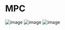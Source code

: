 # MPC

![image](https://github.com/donstrave/MPC/assets/97787858/a1ffd337-e986-4a0d-afe8-9380dda92ebf)
![image](https://github.com/donstrave/MPC/assets/97787858/a770e0ce-b038-4548-9e6f-1db91fe7ff67)
![image](https://github.com/donstrave/MPC/assets/97787858/56effd1e-712c-4432-8e82-d86ff2260560)


